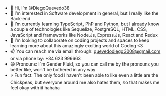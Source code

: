 - 👋 Hi, I’m @DiegoQuevedo38
- 👀 I’m interested in Software development in general, but I really like the Back-end
- 🌱 I’m currently learning TypeScript, PhP and Python, but I already know a couple of technologies like Sequelize, PostgreSQL, HTML, CSS, JavaScript and frameworks like Node.Js, Express.Js, React and Redux 
- 💞️ I’m looking to collaborate on coding projects and spaces to keep learning more about this amazingly exciting world of Coding <3
- 📫 You can reach me via email through: quevedodiego3008@gmail.com or via phone by: +34 623 996663
- 😄 Pronouns: I'm Gender Fluid, so you can call me by the pronouns you better like, won't be bothered in any way
- ⚡ Fun fact: The only food I haven't been able to like even a little are the Chickpeas, but everyone around me also hates them, so that makes me feel okay with it hahaha

<!---
DiegoQuevedo38/DiegoQuevedo38 is a ✨ special ✨ repository because its `README.md` (this file) appears on your GitHub profile.
You can click the Preview link to take a look at your changes.
--->
